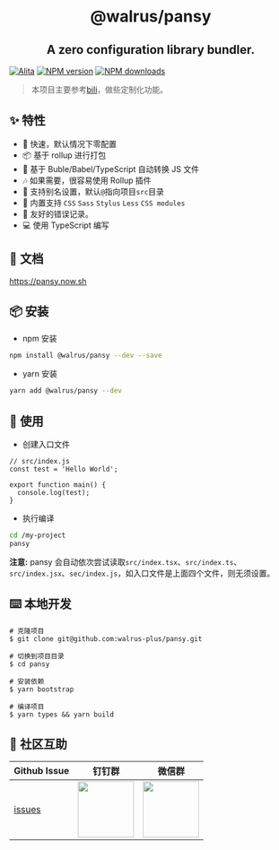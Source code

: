 <h1 align="center">@walrus/pansy</h1>

<h2 align="center">
A zero configuration library bundler.
</h2>

[![Alita](https://img.shields.io/badge/alitajs-pansy-blue.svg)](https://github.com/walrusjs/pansy)
[![NPM version](https://img.shields.io/npm/v/@walrus/pansy.svg?style=flat)](https://npmjs.org/package/@walrus/pansy.svg)
[![NPM downloads](https://img.shields.io/npm/dm/@walrus/pansy.svg?style=flat)](https://npmjs.org/package/@walrus/pansy.svg)

> 本项目主要参考[bili](https://github.com/egoist/bili)，做些定制化功能。

## ✨ 特性

- 🚀 快速，默认情况下零配置
- 📦 基于 rollup 进行打包
- 🚗 基于 Buble/Babel/TypeScript 自动转换 JS 文件
- 🎶 如果需要，很容易使用 Rollup 插件
- 🐚 支持别名设置，默认`@`指向项目`src`目录
- 💅 内置支持 `CSS` `Sass` `Stylus` `Less` `CSS modules`
- 🚨 友好的错误记录。
- 💻 使用 TypeScript 编写

## 📝 文档

https://pansy.now.sh

## 📦 安装

- npm 安装

```bash
npm install @walrus/pansy --dev --save
```

- yarn 安装

```bash
yarn add @walrus/pansy --dev
```

## 🔨 使用

- 创建入口文件

```
// src/index.js
const test = 'Hello World';

export function main() {
  console.log(test);
}
```

- 执行编译

```bash
cd /my-project
pansy
```

**注意:** pansy 会自动依次尝试读取`src/index.tsx`、`src/index.ts`、`src/index.jsx`、`sec/index.js`，如入口文件是上面四个文件，则无须设置。

## ⌨️ 本地开发

```
# 克隆项目
$ git clone git@github.com:walrus-plus/pansy.git

# 切换到项目目录
$ cd pansy

# 安装依赖
$ yarn bootstrap

# 编译项目
$ yarn types && yarn build
```

## 🌟 社区互助

| Github Issue                                       | 钉钉群                                                                                     | 微信群                                                                                   |
| -------------------------------------------------- | ------------------------------------------------------------------------------------------ | ---------------------------------------------------------------------------------------- |
| [issues](https://github.com/walrusjs/pansy/issues) | <img src="https://github.com/alitajs/alita/blob/master/public/dingding.png" width="100" /> | <img src="https://github.com/alitajs/alita/blob/master/public/wechat.png" width="100" /> |
